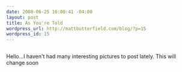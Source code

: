 ```yaml
--- 
date: 2008-06-25 16:00:41 -04:00
layout: post
title: As You're Told
wordpress_url: http://mattbutterfield.com/blog/?p=15
wordpress_id: 15
---
```

<img src="http://farm4.static.flickr.com/3139/2610685573_355ec90c6c_o.jpg" alt="" />

Hello...I haven't had many interesting pictures to post lately.  This will change soon
